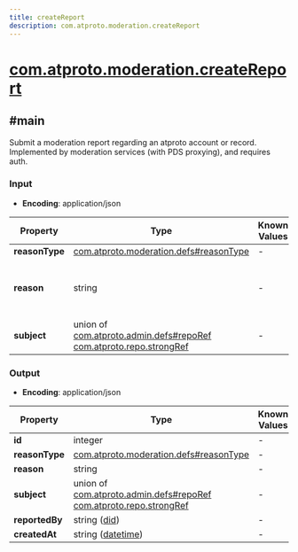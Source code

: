 ```yaml
---
title: createReport
description: com.atproto.moderation.createReport
---
```


# [com.atproto.moderation.createReport](https://github.com/myConsciousness/atproto.dart/blob/main/lexicons/com/atproto/moderation/createReport.json)

## #main

Submit a moderation report regarding an atproto account or record. Implemented by moderation services (with PDS proxying), and requires auth.

### Input

- **Encoding**: application/json

| Property | Type | Known Values | Required | Description |
| --- | --- | --- | :---: | --- |
| **reasonType** | [com.atproto.moderation.defs#reasonType](../../../../lexicons/com/atproto/moderation/defs.md#reasontype) | - | ✅ | - |
| **reason** | string | - | ❌ | Additional context about the content and violation. |
| **subject** | union of <br/>[com.atproto.admin.defs#repoRef](../../../../lexicons/com/atproto/admin/defs.md#reporef)<br/>[com.atproto.repo.strongRef](../../../../lexicons/com/atproto/repo/strongRef.md#main) | - | ✅ | - |

### Output

- **Encoding**: application/json

| Property | Type | Known Values | Required | Description |
| --- | --- | --- | :---: | --- |
| **id** | integer | - | ✅ | - |
| **reasonType** | [com.atproto.moderation.defs#reasonType](../../../../lexicons/com/atproto/moderation/defs.md#reasontype) | - | ✅ | - |
| **reason** | string | - | ❌ | - |
| **subject** | union of <br/>[com.atproto.admin.defs#repoRef](../../../../lexicons/com/atproto/admin/defs.md#reporef)<br/>[com.atproto.repo.strongRef](../../../../lexicons/com/atproto/repo/strongRef.md#main) | - | ✅ | - |
| **reportedBy** | string ([did](https://atproto.com/specs/did)) | - | ✅ | - |
| **createdAt** | string ([datetime](https://atproto.com/specs/lexicon#datetime)) | - | ✅ | - |
